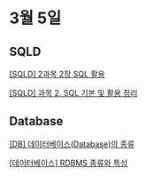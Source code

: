 # 3월 5일


## SQLD

[[SQLD] 2과목 2장 SQL 활용](https://juhee-maeng.tistory.com/163)

[[SQLD] 과목 2. SQL 기본 및 활용 정리](https://data-make.tistory.com/478)

## Database

[[DB] 데이터베이스(Database)의 종류](https://honeyteacs.tistory.com/19)

[[데이터베이스] RDBMS 종류와 특성](https://sw-ko.tistory.com/189)

